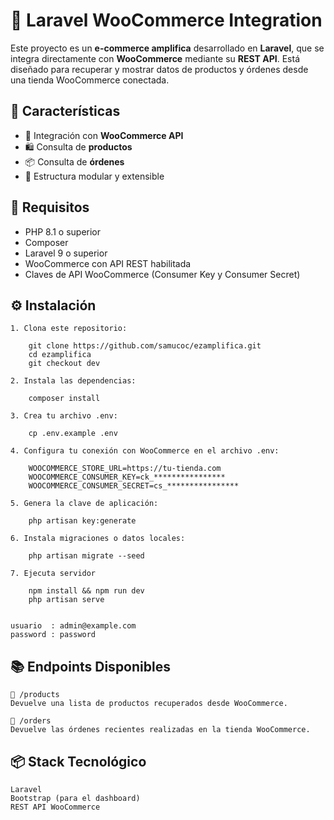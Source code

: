 # 🛒 Laravel WooCommerce Integration

Este proyecto es un **e-commerce amplifica** desarrollado en **Laravel**, que se integra directamente con **WooCommerce** mediante su **REST API**. Está diseñado para recuperar y mostrar datos de productos y órdenes desde una tienda WooCommerce conectada.


## 🚀 Características

- 🔄 Integración con **WooCommerce API**
- 🛍️ Consulta de **productos**
- 📦 Consulta de **órdenes**
- 🧩 Estructura modular y extensible


## 🔧 Requisitos

- PHP 8.1 o superior  
- Composer  
- Laravel 9 o superior  
- WooCommerce con API REST habilitada  
- Claves de API WooCommerce (Consumer Key y Consumer Secret)


## ⚙️ Instalación

    1. Clona este repositorio:

        git clone https://github.com/samucoc/ezamplifica.git
        cd ezamplifica
        git checkout dev

    2. Instala las dependencias:

        composer install

    3. Crea tu archivo .env:    

        cp .env.example .env

    4. Configura tu conexión con WooCommerce en el archivo .env:

        WOOCOMMERCE_STORE_URL=https://tu-tienda.com
        WOOCOMMERCE_CONSUMER_KEY=ck_****************
        WOOCOMMERCE_CONSUMER_SECRET=cs_****************

    5. Genera la clave de aplicación:

        php artisan key:generate

    6. Instala migraciones o datos locales:

        php artisan migrate --seed

    7. Ejecuta servidor
        
        npm install && npm run dev 
        php artisan serve


    usuario  : admin@example.com
    password : password
        
## 📚 Endpoints Disponibles
    🔹 /products
    Devuelve una lista de productos recuperados desde WooCommerce.

    🔹 /orders
    Devuelve las órdenes recientes realizadas en la tienda WooCommerce.

## 📦 Stack Tecnológico
    Laravel
    Bootstrap (para el dashboard)
    REST API WooCommerce

